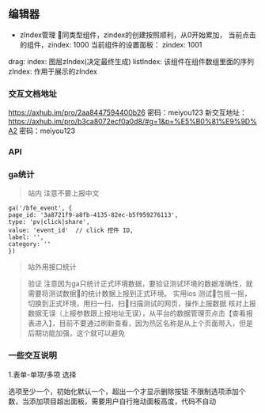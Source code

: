 ## 编辑器

+ zIndex管理
同类型组件，zindex的创建按照顺利，从0开始累加，
当前点击的组件，zindex: 1000
当前组件的设置面板： zindex: 1001

drag: index: 图层zIndex(决定最终生成)
listIndex: 该组件在组件数组里面的序列
zIndex: 作用于展示的zIndex

###  交互文档地址

https://axhub.im/pro/2aa8447594400b26  密码：meiyou123
新交互地址：
https://axhub.im/pro/b3ca8072ecf0a0d8/#g=1&p=%E5%B0%81%E9%9D%A2  密码：meiyou123


###  API

### ga统计
> 站内 注意不要上报中文

    ga('/bfe_event', {
    page_id: '3a8721f9-a8fb-4135-82ec-b5f959276113',
    type: 'pv|click|share',
    value: 'event_id'  // click 控件 ID,
    label: '',
    category: ''
    })
> 站外用接口统计

> 验证
注意因为ga只统计正式环境数据，要验证测试环境的数据准确性，就需要将测试数据的统计数据上报到正式环境。
实用ios 测试包摇一摇，切换到正式环境，用扫一扫，扫扫描测试的网页，操作上报数据
核对上报数据无误（上报参数跟上报地址无误），从平台的数据管理页点击【查看报表进入】，目前不要通过刷新查看，因为热区名称是从上个页面带入，但是后期功能加强，这个就可以避免

### 一些交互说明

1.表单-单项/多项 选择 

选项至少一个，初始化默认一个，超出一个才显示删除按钮
不限制选项添加个数，当添加项目超出面板，需要用户自行拖动面板高度，代码不自动

